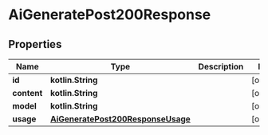
# AiGeneratePost200Response

## Properties
| Name | Type | Description | Notes |
| ------------ | ------------- | ------------- | ------------- |
| **id** | **kotlin.String** |  |  [optional] |
| **content** | **kotlin.String** |  |  [optional] |
| **model** | **kotlin.String** |  |  [optional] |
| **usage** | [**AiGeneratePost200ResponseUsage**](AiGeneratePost200ResponseUsage.md) |  |  [optional] |



